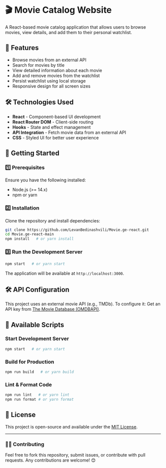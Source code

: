 # 🎬 Movie Catalog Website

A React-based movie catalog application that allows users to browse movies, view details, and add them to their personal watchlist.

## 🚀 Features

- Browse movies from an external API
- Search for movies by title
- View detailed information about each movie
- Add and remove movies from the watchlist
- Persist watchlist using local storage
- Responsive design for all screen sizes

## 🛠️ Technologies Used

- **React** - Component-based UI development
- **React Router DOM** - Client-side routing
- **Hooks** - State and effect management
- **API Integration** - Fetch movie data from an external API
- **CSS** - Styled UI for better user experience

## 📌 Getting Started

### 1️⃣ Prerequisites
Ensure you have the following installed:
- Node.js (>= 14.x)
- npm or yarn

### 2️⃣ Installation
Clone the repository and install dependencies:
```sh
git clone https://github.com/LevanBedinashvili/Movie.ge-react.git
cd Movie.ge-react-main
npm install   # or yarn install
```

### 3️⃣ Run the Development Server
```sh
npm start   # or yarn start
```
The application will be available at `http://localhost:3000`.

## 🛠️ API Configuration
This project uses an external movie API (e.g., TMDb). To configure it:
Get an API key from [The Movie Database (OMDBAPI)](https://www.omdbapi.com/).

## 📌 Available Scripts

### Start Development Server
```sh
npm start   # or yarn start
```

### Build for Production
```sh
npm run build   # or yarn build
```

### Lint & Format Code
```sh
npm run lint   # or yarn lint
npm run format # or yarn format
```

## 📜 License
This project is open-source and available under the [MIT License](LICENSE).

---

### 👨‍💻 Contributing
Feel free to fork this repository, submit issues, or contribute with pull requests. Any contributions are welcome! 😊
